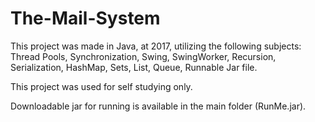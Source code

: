 # The-Mail-System
This project was made in Java, at 2017, utilizing the following subjects: Thread Pools, Synchronization, Swing, SwingWorker, Recursion, Serialization, HashMap, Sets, List, Queue, Runnable Jar file.

This project was used for self studying only.

Downloadable jar for running is available in the main folder (RunMe.jar).
